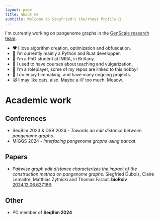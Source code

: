 ```yaml
---
layout: page
title: About me
subtitle: Welcome to Siegfried's (he/they) Profile 👋
---
```


<p>I'm currently working on pangenome graphs in the <a href="https://team.inria.fr/genscale/">GenScale research team</a>.</p>
<ul>
  <li>❤️ I love algorithm creation, optimization and obfuscation.</li>
  <li>🌱 I’m currently mainly a Python and Rust developper.</li>
  <li>💼 I'm a PhD student at INRIA, in Brittany.</li>
  <li>📖 I used to have courses about teaching and vulgarization.</li>
  <li>🐲 I'm a roleplayer, some of my repos are linked to this hobby!</li>
  <li>🎥 I do enjoy filmmaking, and have many ongoing projects.</li>
  <li>🐱 I may like cats, also. Maybe a lil' too much. Meaow.</li>
</ul>

# Academic work

## Conferences

+ SeqBim 2023 & DSB 2024 - *Towards an edit distance between pangenome graphs*.
+ MIGGS 2024 - *Interfacing pangenome graphs using pancat*.

## Papers

+ *Pairwise graph edit distance characterizes the impact of the construction method on pangenome graphs*.
Siegfried Dubois, Claire Lemaitre, Matthias Zytnicki and Thomas Faraut.
**bioRxiv** <a href="https://doi.org/10.1101/2024.12.06.627166">2024.12.06.627166</a>.

## Other

+ PC member of **SeqBim 2024**
